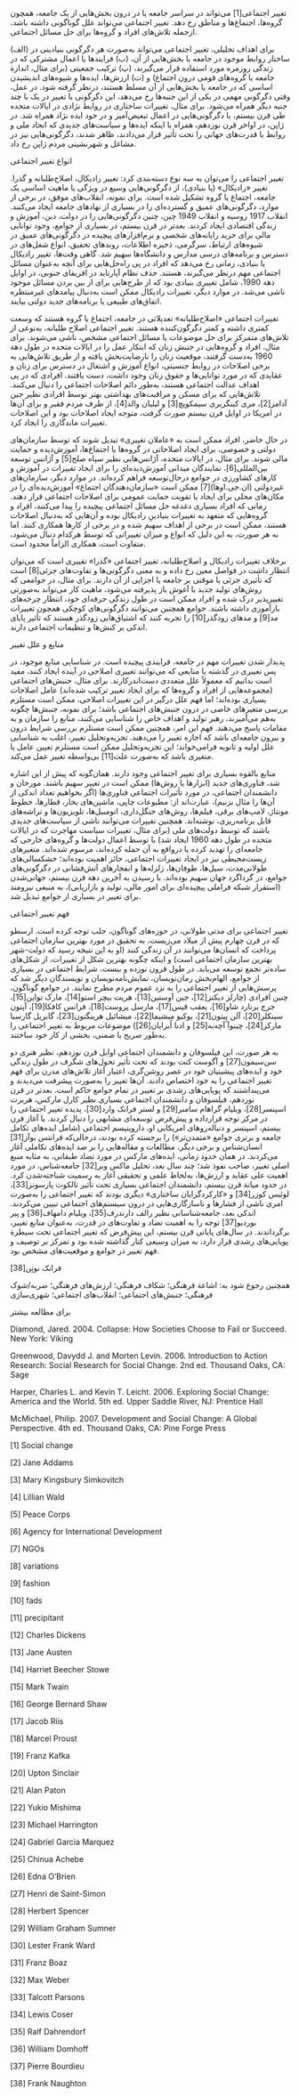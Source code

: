   تغییر اجتماعی[1] می‌تواند در سراسر جامعه یا در درون بخش‌هایی از یک جامعه، همچون گروه‌ها، اجتماع‌ها و مناطق رخ دهد. تغییر اجتماعی می‌تواند علل گوناگونی داشته باشد، ازجمله تلاش‌های افراد و گروه‌ها برای حل مسائل اجتماعی.

برای اهداف تحلیلی، تغییر اجتماعی می‌تواند به‌صورت هر دگرگونی بنیادینی در (الف) ساختار روابط موجود در جامعه یا بخش‌هایی از آن، (ب) فرایندها یا اعمال مشترکی که در زندگی روزمره مورد استفاده قرار می‌گیرند، (پ) ترکیب جمعیتی (برای مثال، اندازة جامعه یا گروه‌های قومی درون اجتماع) و (ت) ارزش‌ها، ایده‌ها و شیوه‌های اندیشیدن اساسی که در جامعه یا بخش‌هایی از آن مسلط هستند، درنظر گرفته شود. در عمل، وقتی دگرگونی مهمی در یکی از این جنبه‌ها رخ می‌دهد، این دگرگونی با تغییر در یک یا چند جنبه دیگر همراه می‌شود. برای مثال، تغییرات ساختاری در روابط نژادی در ایالات متحده طی قرن بیستم، با دگرگونی‌هایی در اعمال تبعیض‌آمیز و در خود ایده نژاد همراه شد. در ژاپن، در اواخر قرن نوزدهم، همراه با اینکه ایده‌ها و سیاست‌های جدیدی که اتحاد ملی و روابط با قدرت‌های جهانی را تحت تأثیر قرار می‌دادند، ظاهر شدند، دگرگونی‌هایی نیز در مشاغل و شهرنشینی مردم ژاپن رخ داد.

انواع تغییر اجتماعی

تغییر اجتماعی را می‌توان به سه نوع دسته‌بندی کرد: تغییر رادیکال، اصلاح‌طلبانه و گذرا. تغییر «رادیکال» (یا بنیادی)، از دگرگونی‌هایی وسیع در ویژگی یا ماهیت اساسی یک جامعه، اجتماع یا گروه تشکیل شده است. برای نمونه، انقلاب‌های موفق، در برخی از موارد، دگرگونی‌های عمیق و گسترده‌ای را در بسیاری از نهادهای جامعه ایجاد می‌کنند. انقلاب 1917 روسیه و انقلاب 1949 چین، چنین دگرگونی‌هایی را در دولت، دین، آموزش و زندگی اقتصادی ایجاد کردند. بعدتر در قرن بیستم، در بسیاری از جوامع، وجود توانایی مالی برای خرید رایانه‌های شخصی و نرم‌افزارهای پیچیده در دگرگونی‌های عمیق در شیوه‌های ارتباط، سرگرمی، ذخیره اطلاعات، روندهای تحقیق، انواع شغل‌های در دسترس و برنامه‌های درسی مدارس و دانشگاه‌ها سهیم شد. گاهی وقت‌ها، تغییر رادیکال یا بنیادی، زمانی رخ می‌دهد که افراد در پی راه‌حل‌هایی برای آنچه به‌عنوان مسائل اجتماعی مهم درنظر می‌گیرند، هستند. حذف نظام آپارتاید در افریقای جنوبی، در اوایل دهة 1990، شامل تغییری بنیادی بود که از طرح‌هایی برای از بین بردن مسائل موجود ناشی می‌شد. در موارد دیگر، تغییرات رادیکال ممکن است به‌دنبال پیامدهای غیرمنتظره اتفاق‌های طبیعی یا برنامه‌های جدید دولتی بیایند.

 تغییرات اجتماعی «اصلاح‌طلبانه» تعدیلاتی در جامعه، اجتماع یا گروه هستند که وسعت کمتری داشته و کمتر دگرگون‌کننده هستند. تغییر اجتماعی اصلاح طلبانه، به‌نوعی از تلاش‌های متمرکز برای حل موضوعات یا مسائل اجتماعی مشخص، ناشی می‌شوند. برای مثال، افراد و گروه‌هایی در جنبش زنان که ابتکار عمل را در ایالات متحده در طول دهة 1960 به‌دست گرفتند، موقعیت زنان را نارضایت‌بخش یافته و از طریق تلاش‌هایی به برخی اصلاحات در روابط جنسیتی، انواع آموزش و اشتغال در دسترس برای زنان و عقایدی که در مورد توانایی‌ها و حقوق زنان وجود داشت، دست یافتند. افرادی که در پی اهداف عدالت اجتماعی هستند، به‌طور دائم اصلاحات اجتماعی را دنبال می‌کنند. تلاش‌هایی که برای مسکن و مراقبت‌های بهداشتی بهتر توسط افرادی نظیر جین آدامز[2]، مری کینگزبری سیمکویچ[3] و لیلیان والد[4]، از طرف مردم فقیر و برای آن‌ها در امریکا در اوایل قرن بیستم صورت گرفت، متوجه ایجاد اصلاحات بود و این اصلاحات تغییرات ماندگاری را ایجاد کرد.

 در حال حاضر، افراد ممکن است به «عاملان تغییری» تبدیل شوند که توسط سازمان‌های دولتی و خصوصی، برای ایجاد اصلاحاتی در گروه‌ها یا اجتماع‌ها، آموزش‌دیده و حمایت مالی شوند. برای مثال، در ایالات متحده، آژانس‌هایی نظیر سپاه صلح[5] و آژانس توسعة بین‌المللی[6]، نمایندگان میدانی آموزش‌دیده‌ای را برای ایجاد تغییرات در آموزش و کارهای کشاورزی در جوامع درحال‌توسعه فراهم کرده‌اند. در موارد دیگر، سازمان‌های غیردولتی (ان‌.جی.اوها)[7] ممکن است «سازمان‌دهندگان اجتماع» آموزش‌دیده‌ای را در مکان‌های محلی برای ایجاد یا تقویت حمایت عمومی برای اصلاحات اجتماعی قرار دهند. زمانی که افراد بسیاری دغدغه حل مسائل اجتماعی پیچیده را پیدا می‌کنند، افراد و گروه‌هایی که متعهد به تغییرات بنیادینِ رادیکال بوده و آن‌هایی که به‌دنبال اصلاحات هستند، ممکن است در برخی از اهداف سهیم شده و در برخی از کارها همکاری کنند. اما به هر صورت، به این دلیل که انواع و میزان تغییراتی که توسط هرکدام دنبال می‌شود، متفاوت است، همکاری الزاماً محدود است.

 برخلاف تغییرات رادیکال و اصلاح‌طلبانه، تغییر اجتماعی «گذرا» تغییری است که می‌توان انتظار داشت در فواصل معین رخ داده و به معنی دگرگونی‌ها و تفاوت‌های جزئی[8] است که تأثیری جزئی یا موقتی بر جامعه یا اجزایی از آن دارند. برای مثال، در جوامعی که روش‌های تولید جدید با آغوش باز پذیرفته می‌شود، ماهیت کار می‌تواند به‌صورتی تغییرپذیر درک شده و افراد ممکن است در طول زندگی حرفه‌ای خود، انتظار چرخه‌های بازآموزی داشته باشند. جوامع همچنین می‌توانند دگرگونی‌های کوچکی همچون تغییرات مد[9] و مدهای زودگذر[10] را تجربه کنند که اشتیاق‌هایی زودگذر هستند که تأثیر پایای اندکی بر کنش‌ها و تنظیمات اجتماعی دارند. 

 منابع و علل تغییر 

پدیدار شدن تغییرات مهم در جامعه، فرایندی پیچیده است. در شناسایی منابع موجود، در پس تغییری در گذشته یا منابعی که می‌توانند تغییری اصلاحی در آینده ایجاد کنند، مفید است بدانیم که معمولاً علل متعددی دست‌اندرکارند. برای مثال، جنبش‌های اجتماعی (مجموعه‌هایی از افراد و گروه‌ها که برای ایجاد تغییر ترکیب شده‌اند) عامل اصلاحات بسیاری بوده‌اند؛ اما فهم علل درگیر در این تغییرات اصلاحی، ممکن است مستلزم بررسی متغیرهای خاصی در درون جنبش‌های اجتماعی باشد؛ برای نمونه، جنبش‌ها چگونه به‌هم می‌آمیزند، رهبر تولید و اهداف خاص را شناسایی می‌کنند، منابع را سازمان و به مقامات پاسخ می‌دهند. فهم این امر، همچنین ممکن است مستلزم بررسی شرایط درون و بیرون جامعه‌ای باشد که اجازه تغییر را می‌دهند. تجزیه‌وتحلیل تغییر، اغلب به شناسایی علل اولیه و ثانویه فرامی‌خواند؛ این تجزیه‌وتحلیل ممکن است مستلزم تعیین عامل یا متغیری باشد که به‌صورت علت[11] بی‌واسطه تغییر عمل می‌کند. 

 منابع بالقوه بسیاری برای تغییر اجتماعی وجود دارند. همان‌گونه که پیش از این اشاره شد، فناوری‌های جدید (ابزارها یا روش‌ها) ممکن است در تغییر سهیم باشند. مورخان و دانشمندان اجتماعی، در مورد تأثیرات اجتماعی فناوری‌ها (اگر بخواهیم تعداد اندکی از آن‌ها را مثال بزنیم)، عبارت‌اند از: مطبوعات چاپی، ماشین‌های بخار، قطارها، خطوط مونتاژ، لامپ‌های برقی، فیلم‌ها، روش‌های جنگل‌داری، اتومبیل‌ها، تلویزیون‌ها و تراشه‌های قابل برنامه‌ریزی، نوشته‌اند. همچنین تغییرات می‌توانند ناشی از سیاست‌های جدیدی باشند که توسط دولت‌های ملی (برای مثال، تغییرات سیاست مهاجرت که در ایالات متحده در طول دهة 1960 ایجاد شد) یا توسط اعمال دولت‌ها و گروه‌های خارجی که جامعه‌ای را تهدید کرده یا درواقع به آن حمله کرده‌اند، مرسوم شده‌اند. متغیرهای زیست‌محیطی نیز در ایجاد تغییرات اجتماعی، حائز اهمیت بوده‌اند؛ خشکسالی‌های طولانی‌مدت، سیل‌ها، طوفان‌ها، زلزله‌ها و انفجارهای آتش‌فشانی در دگرگونی‌های جوامع، در گرداگرد جهان سهیم بوده‌اند. با رسیدن به آخرین دهة قرن بیستم، جهانی‌شدن (استقرار شبکه فراملی پیچیده‌ای برای امور مالی، تولید و بازاریابی)، به منبعی نیرومند برای تغییر در بسیاری از جوامع تبدیل شد.

فهم تغییر اجتماعی 

 تغییر اجتماعی برای مدتی طولانی، در حوزه‌های گوناگون، جلب توجه کرده است. ارسطو که در قرن چهارم پیش از میلاد می‌زیست، به تحقیق در مورد بهترین سازمان اجتماعی پرداخت که انسان‌ها می‌توانند در آن زندگی کنند (او به این نتیجه رسید که دولت-شهر بهترین سازمان اجتماعی است) و اینکه چگونه بهترین شکل از تغییرات، از شکل‌های ساده‌تر تجمع‌ توسعه می‌یابد. در طول قرون نوزده و بیست، شرایط اجتماعی در بسیاری از جوامع، الهام‌بخش رمان‌نویسان، نمایش‌نامه‌نویسان و نویسندگان دیگر شد که پرسش‌هایی از تغییر اجتماعی را به نزد عموم مردم مطرح نمایند. در جوامع گوناگون، چنین افرادی (چارلز دیکنز[12]، جین آوستین[13]، هریت بیچر استو[14]، مارک تواین[15]، جرج برنارد شاو[16]، یعقب قیس[17]، مارسل پروست[18]، فرانس کافکا[19]، آپتون سینکلر[20]، آلن پِیتون[21]، یوکیو میشیما[22]، میشائیل هرینگتون[23]، گابریل گارسیا مارکز[24]، چینوآ آچه‌به[25] و ادنا اُبرایان[26]) موضوعات مربوط به تغییر اجتماعی را به‌طور صریح یا ضمنی، بخشی از کار خود ساختند.

 به هر صورت، این فیلسوفان و دانشمندان اجتماعی اوایل قرن نوزدهم، نظیر هنری دو سن‌سیمون[27] و آگوست کنت بودند که تحت تأثیر تحول‌های شگرف در طول زندگی خود و ایده‌های پیشینیان خود در عصر روشن‌گری، اعتبار آغاز تلاش‌های مدرن برای فهم تغییر اجتماعی را به خود اختصاص دادند. آن‌ها تغییر را به‌صورت پیشرفت می‌دیدند و می‌پنداشتند که پویایی‌های رشدی بر تغییر در تمام جوامع حاکم است. بعدتر در قرن نوزدهم، فیلسوفان و دانشمندان اجتماعی بسیاری نظیر کارل مارکس، هربرت اسپنسر[28]، ویلیام گراهام سامنر[29] و لستر فرانک وارد[30]، پدیده تغییر اجتماعی را در مرکز توجه قرارداده و پیش‌فرض توسعه‌ای مشابهی را دنبال کردند. با آغاز قرن بیستم، اسپنسر و دنباله‌روهای امریکایی او، داروینیسم اجتماعی (شامل ایده‌های تکامل جامعه و برتری جوامع «متمدن‌تر») را برجسته کرده بودند، درحالی‌که فرانتس بوآز[31] انسان‌شناس و برخی دیگر، مطالعات و مقاله‌هایی را بر ضد ایده‌های تکاملی آغاز می‌کردند. در همان حدود زمانی، ایده‌های مارکس در مورد تضاد طبقاتی، به مثابه منبع اصلی تغییر، صاحب نفوذ شد؛ چند سال بعد، تحلیل ماکس وبر[32] جامعه‌شناس، در مورد اهمیت علی عقاید و ارزش‌ها، به‌لحاظ علمی و تحقیقی آغاز به رسمیت شناخته‌شدن کرد. در حدود میانة قرن بیستم، دانشمندان اجتماعی بسیاری تحت تأثیر تالکوت پارسونز[33]، لوئیس کوزر[34] و «کارکردگرایان ساختاری» دیگری بودند که تغییر اجتماعی را به‌صورت امری ناشی از فشارها و ناسازگاری‌هایی در درون سیستم‌های اجتماعی تبیین می‌کردند. اندکی بعد، جامعه‌شناسانی نظیر رالف دارندرف[35]، ویلیام دامهاف[36] و پیر بوردیو[37] توجه را به اهمیت تضاد و تفاوت‌های در قدرت، به‌عنوان منابع تغییر، برگرداندند. در سال‌های پایانی قرن بیستم، این پیش‌فرض که تغییر اجتماعی تحت سیطرة پویایی‌های رشدی قرار دارد، به میزان وسیعی کنار گذاشته شده بود و تمرکز بر توصیف و فهم تغییر در جوامع و موقعیت‌های مشخص بود.

 فرانک نوتِن[38] 

 همچنین رجوع شود به: اشاعة فرهنگی؛ شکاف فرهنگی؛ ارزش‌های فرهنگی؛ ضربه/شوک فرهنگی؛ جنبش‌های اجتماعی؛ انقلاب‌های اجتماعی؛ شهری‌سازی

برای مطالعه بیشتر

Diamond, Jared. 2004. Collapse: How Societies Choose to Fail or Succeed. New York: Viking

Greenwood, Davydd J. and Morten Levin. 2006. Introduction to Action Research: Social Research for Social Change. 2nd ed. Thousand Oaks, CA: Sage

Harper, Charles L. and Kevin T. Leicht. 2006. Exploring Social Change: America and the World. 5th ed. Upper Saddle River, NJ: Prentice Hall

McMichael, Philip. 2007. Development and Social Change: A Global Perspective. 4th ed. Thousand Oaks, CA: Pine Forge Press

 [1] Social change

 [2] Jane Addams

[3] Mary Kingsbury Simkovitch

[4] Lillian Wald

[5] Peace Corps

[6] Agency for International Development

[7] NGOs

[8] variations

[9] fashion

[10] fads

[11] precipitant

 [12] Charles Dickens

[13] Jane Austen

[14] Harriet Beecher Stowe

[15] Mark Twain

[16] George Bernard Shaw

[17] Jacob Riis

[18] Marcel Proust

[19] Franz Kafka

[20] Upton Sinclair

[21] Alan Paton

[22] Yukio Mishima

[23] Michael Harrington

[24] Gabriel Garcia Marquez

[25] Chinua Achebe

[26] Edna O’Brien

[27] Henri de Saint-Simon

[28] Herbert Spencer

[29] William Graham Sumner

[30] Lester Frank Ward

[31] Franz Boaz

[32] Max Weber

[33] Talcott Parsons

 [34] Lewis Coser

[35] Ralf Dahrendorf

[36] William Domhoff

[37] Pierre Bourdieu

 [38] Frank Naughton

 

 

 

  


 